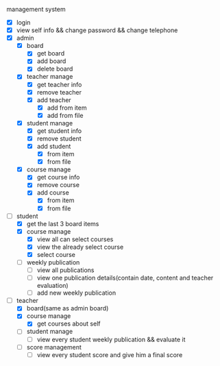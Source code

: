 management system

- [x] login
- [x] view self info && change password && change telephone
- [x] admin
  - [x] board
    - [x] get board
    - [x] add board
    - [x] delete board
  - [x] teacher manage
    - [x] get teacher info
    - [x] remove teacher
    - [x] add teacher
      - [x] add from item
      - [x] add from file
  - [x] student manage
    - [x] get student info
    - [x] remove student
    - [x] add student
      - [x] from item
      - [x] from file
  - [x] course manage
    - [x] get course info
    - [x] remove course
    - [x] add course
      - [x] from item
      - [x] from file
- [ ] student
  - [x] get the last 3 board items
  - [x] course manage
    - [x] view all can select courses
    - [x] view the already select course
    - [x] select course
  - [ ] weekly publication
    - [ ] view all publications
    - [ ] view one publication details(contain date, content and teacher evaluation)
    - [ ] add new weekly publication
- [ ] teacher
  - [x] board(same as admin board)
  - [x] course manage
    - [x] get courses about self
  - [ ] student manage
    - [ ] view every student weekly publication && evaluate it
  - [ ] score management
    - [ ] view every student score and give him a final score
